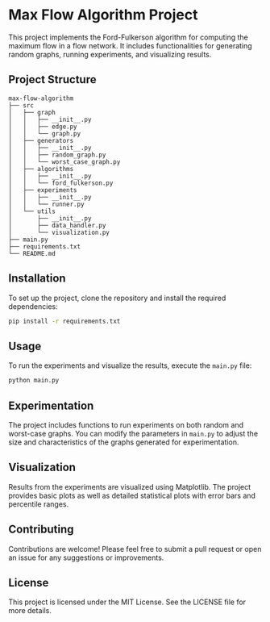 # Max Flow Algorithm Project

This project implements the Ford-Fulkerson algorithm for computing the maximum flow in a flow network. It includes functionalities for generating random graphs, running experiments, and visualizing results.

## Project Structure

```
max-flow-algorithm
├── src
│   ├── graph
│   │   ├── __init__.py
│   │   ├── edge.py
│   │   └── graph.py
│   ├── generators
│   │   ├── __init__.py
│   │   ├── random_graph.py
│   │   └── worst_case_graph.py
│   ├── algorithms
│   │   ├── __init__.py
│   │   └── ford_fulkerson.py
│   ├── experiments
│   │   ├── __init__.py
│   │   └── runner.py
│   └── utils
│       ├── __init__.py
│       ├── data_handler.py
│       └── visualization.py
├── main.py
├── requirements.txt
└── README.md
```

## Installation

To set up the project, clone the repository and install the required dependencies:

```bash
pip install -r requirements.txt
```

## Usage

To run the experiments and visualize the results, execute the `main.py` file:

```bash
python main.py
```

## Experimentation

The project includes functions to run experiments on both random and worst-case graphs. You can modify the parameters in `main.py` to adjust the size and characteristics of the graphs generated for experimentation.

## Visualization

Results from the experiments are visualized using Matplotlib. The project provides basic plots as well as detailed statistical plots with error bars and percentile ranges.

## Contributing

Contributions are welcome! Please feel free to submit a pull request or open an issue for any suggestions or improvements.

## License

This project is licensed under the MIT License. See the LICENSE file for more details.